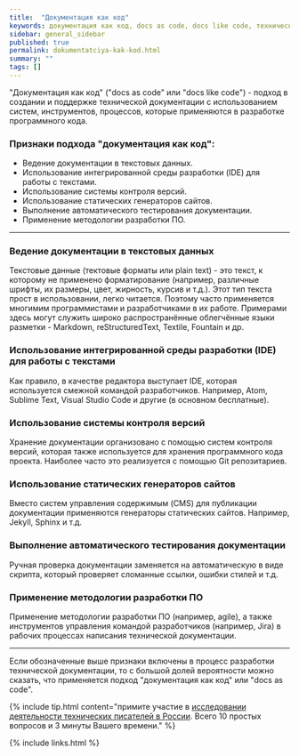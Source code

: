 ```yaml
---
title:  "Документация как код"
keywords: документация как код, docs as code, docs like code, технический писатель москва
sidebar: general_sidebar
published: true
permalink: dokumentatciya-kak-kod.html
summary: ""
tags: []
---
```


"Документация как код" ("docs as code" или "docs like code") - подход в создании и поддержке технической документации с использованием систем, инструментов, процессов, которые применяются в разработке программного кода.

### Признаки подхода "документация как код":

- Ведение документации в текстовых данных.
- Использование интегрированной среды разработки (IDE) для работы с текстами.
- Использование системы контроля версий.
- Использование статических генераторов сайтов.
- Выполнение автоматического тестирования документации.
- Применение методологии разработки ПО.

***

### Ведение документации в текстовых данных

Текстовые данные (тектовые форматы или plain text) - это текст, к которому не применено форматирование (например, различные шрифты, их размеры, цвет, жирность, курсив и т.д.). Этот тип текста прост в использовании, легко читается. Поэтому часто применяется многимим программистами и разработчиками в их работе. Примерами здесь могут служить широко распространённые облегчённые языки разметки - Markdown, reStructuredText, Textile, Fountain и др.

### Использование интегрированной среды разработки (IDE) для работы с текстами

Как правило, в качестве редактора выступает IDE, которая используется смежной командой разработчиков. Например, Atom, Sublime Text, Visual Studio Code и другие (в основном бесплатные).

### Использование системы контроля версий

Хранение документации организовано с помощью систем контроля версий, которая также используется для хранения программного кода проекта. Наиболее часто это реализуется с помощью Git репозитариев. 

### Использование статических генераторов сайтов

Вместо систем управления содержимым (CMS) для публикации документации применяются генераторы статических сайтов. Например, Jekyll, Sphinx и т.д.

### Выполнение автоматического тестирования документации

Ручная проверка документации заменяется на автоматическую в виде скрипта, который проверяет сломанные ссылки, ошибки стилей и т.д.

### Применение методологии разработки ПО

Применение методологии разработки ПО (например, agile), а также инструментов управления командой разработчиков (например, Jira) в рабочих процессах написания технической документации.

***

Если обозначенные выше признаки включены в процесс разработки технической документации, то с большой долей вероятности можно сказать, что применяется подход "документация как код" или "docs as code".

{% include tip.html content="примите участие в [исследовании деятельности технических писателей в России](https://techwritex.ru/survey.html). Всего 10 простых вопросов и 3 минуты Вашего времени." %}

{% include links.html %}
